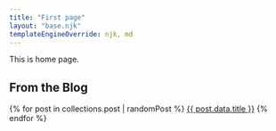 ```yaml
---
title: "First page"
layout: "base.njk"
templateEngineOverride: njk, md
---
```


This is home page.

## From the Blog
{% for post in collections.post | randomPost %}
    <a href="{{ post.url }}">{{ post.data.title }}</a>
{% endfor %}